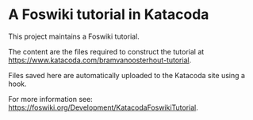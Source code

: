 # A Foswiki tutorial in Katacoda
This project maintains a Foswiki tutorial.

The content are the files required to construct the tutorial at
https://www.katacoda.com/bramvanoosterhout-tutorial.


Files saved here are automatically uploaded to the Katacoda site using a hook.

For more information see:
https://foswiki.org/Development/KatacodaFoswikiTutorial.